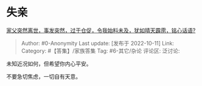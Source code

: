 # 失亲
[家父突然离世，事发突然，过于仓促，令我始料未及，犹如晴天霹雳，铭心话语?](https://www.zhihu.com/question/549348668/answer/2711272745)

> Author: #0-Anonymity
> Last update: [发布于 2022-10-11]
> Link:
> Category: #【答集】/家族答集
> Tag: #6-其它/杂论
> 评论区:
> 泛讨论:

未知近况如何，但希望你内心平安。

不要急切焦虑，一切自有天意。
